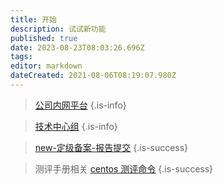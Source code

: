 ```yaml
---
title: 开始
description: 试试新功能
published: true
date: 2023-08-23T08:03:26.696Z
tags: 
editor: markdown
dateCreated: 2021-08-06T08:19:07.980Z
---
```


> [公司内网平台](/公司内网平台)
{.is-info}


> [技术中心组](/技术中心组)
{.is-info}


> [new-定级备案-报告提交](/定级备案/new-定级备案-报告提交)
{.is-success}


>测评手册相关
>[centos 测评命令](/home/测评)
{.is-success}
